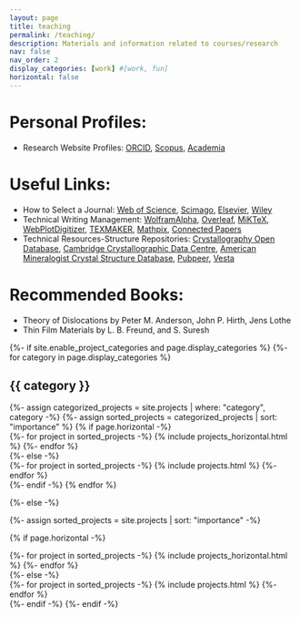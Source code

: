 ```yaml
---
layout: page
title: teaching
permalink: /teaching/
description: Materials and information related to courses/research
nav: false
nav_order: 2
display_categories: [work] #[work, fun]
horizontal: false
---
```

# Personal Profiles:
* Research Website Profiles: <a href="https://orcid.org/0000-0002-1735-7546">ORCID</a>, <a href="https://www.scopus.com/authid/detail.uri?authorId=57195515362">Scopus</a>, <a href="https://buet.academia.edu/MusannaGalib">Academia</a>

# Useful Links:
* How to Select a Journal: <a href="https://mjl.clarivate.com/home">Web of Science</a>, <a href="https://www.scimagojr.com/">Scimago</a>, <a href="https://journalfinder.elsevier.com/">Elsevier</a>, <a href="https://journalfinder.wiley.com/search?type=match">Wiley</a>
* Technical Writing Management: <a href="https://www.wolframalpha.com/">WolframAlpha</a>, <a href="https://www.overleaf.com/">Overleaf</a>, <a href="https://miktex.org/download">MiKTeX</a>, <a href="https://automeris.io/WebPlotDigitizer/">WebPlotDigitizer</a>, <a href="https://www.xm1math.net/texmaker/">TEXMAKER</a>, <a href="https://mathpix.com/">Mathpix</a>, <a href="https://www.connectedpapers.com/">Connected Papers</a>
* Technical Resources-Structure Repositories: <a href="https://www.crystallography.net/cod/search.html">Crystallography Open Database</a>, <a href="https://www.ccdc.cam.ac.uk/">Cambridge Crystallographic Data Centre</a>, <a href="http://rruff.geo.arizona.edu/AMS/amcsd.php"> American Mineralogist Crystal Structure Database</a>, <a href="https://pubpeer.com/"> Pubpeer</a>, <a href="https://jp-minerals.org/vesta/en/"> Vesta</a>

# Recommended Books:
* Theory of Dislocations by Peter M. Anderson, John P. Hirth, Jens Lothe
* Thin Film Materials by L. B. Freund, and S. Suresh

  
<!-- pages/projects.md -->
<div class="projects">
{%- if site.enable_project_categories and page.display_categories %}
  <!-- Display categorized projects -->
  {%- for category in page.display_categories %}
  <h2 class="category">{{ category }}</h2>
  {%- assign categorized_projects = site.projects | where: "category", category -%}
  {%- assign sorted_projects = categorized_projects | sort: "importance" %}
  <!-- Generate cards for each project -->
  {% if page.horizontal -%}
  <div class="container">
    <div class="row row-cols-2">
    {%- for project in sorted_projects -%}
      {% include projects_horizontal.html %}
    {%- endfor %}
    </div>
  </div>
  {%- else -%}
  <div class="grid">
    {%- for project in sorted_projects -%}
      {% include projects.html %}
    {%- endfor %}
  </div>
  {%- endif -%}
  {% endfor %}

{%- else -%}
<!-- Display projects without categories -->
  {%- assign sorted_projects = site.projects | sort: "importance" -%}
  <!-- Generate cards for each project -->
  {% if page.horizontal -%}
  <div class="container">
    <div class="row row-cols-2">
    {%- for project in sorted_projects -%}
      {% include projects_horizontal.html %}
    {%- endfor %}
    </div>
  </div>
  {%- else -%}
  <div class="grid">
    {%- for project in sorted_projects -%}
      {% include projects.html %}
    {%- endfor %}
  </div>
  {%- endif -%}
{%- endif -%}
</div>

